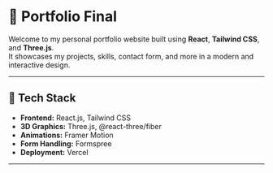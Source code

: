 # 💼 Portfolio Final

Welcome to my personal portfolio website built using **React**, **Tailwind CSS**, and **Three.js**.  
It showcases my projects, skills, contact form, and more in a modern and interactive design.

---

## 🚀 Tech Stack

- **Frontend:** React.js, Tailwind CSS
- **3D Graphics:** Three.js, @react-three/fiber
- **Animations:** Framer Motion
- **Form Handling:** Formspree
- **Deployment:** Vercel

---

